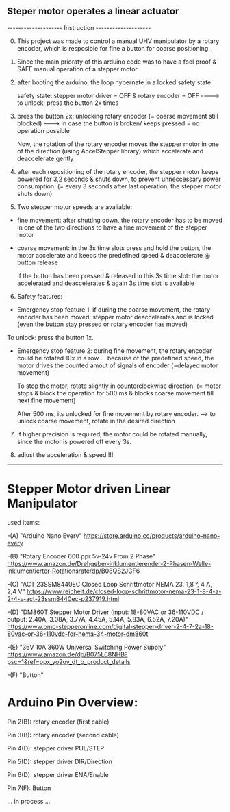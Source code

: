 ## Steper motor operates a linear actuator

-------------------- Instruction --------------------

0. This project was made to control a manual UHV manipulator by a rotary encoder, which is resposible for fine a button for coarse positioning. 
0. Since the main prioraty of this arduino code was to have a fool proof & SAFE manual operation of a stepper motor.
1. after booting the arduino, the loop hybernate in a locked safety state

   safety state: stepper motor driver = OFF & rotary encoder = OFF   ----> to unlock: press the button 2x times
   
3. press the button 2x: unlocking rotary encoder (= coarse movement still blocked) ---> in case the button is broken/ keeps pressed = no operation possible

   Now, the rotation of the rotary encoder moves the stepper motor in one of the direction (using AccelStepper library) which accelerate and deaccelerate gently
   
4. after each repositioning of the rotary encoder, the stepper motor keeps powered for 3,2 seconds & shuts down, to prevent unneccessary power consumption.
   (= every 3 seconds after last operation, the stepper motor shuts down)
5. Two stepper motor speeds are avaliable:

  - fine movement: after shutting down, the rotary encoder has to be moved in one of the two directions to have a fine movement of the stepper motor
  
  - coarse movement: in the 3s time slots press and hold the button, the motor accelerate and keeps the predefined speed & deaccelerate @ button release
  
    If the button has been pressed & released in this 3s time slot: the motor accelerated and deaccelerates & again 3s time slot is available
6. Safety features:

  - Emergency stop feature 1: if during the coarse movement, the rotary encoder has been moved: stepper motor deaccelerates and is locked (even the button stay pressed or rotary encoder has moved)
  
   To unlock: press the button 1x.
   
  - Emergency stop feature 2: during fine movement, the rotary encoder could be rotated 10x in a row ... because of the predefined speed, the motor drives the counted amout of signals of encoder (=delayed motor movement)
    
    To stop the motor, rotate slightly in counterclockwise direction. (= motor stops & block the operation for 500 ms & blocks coarse movement till next fine movement)
    
    After 500 ms, its unlocked for fine movement by rotary encoder. --> to unlock coarse movement, rotate in the desired direction
    
7.  If higher precision is required, the motor could be rotated manually, since the motor is powered off every 3s.

8. adjust the acceleration & speed !!!

------------------------------------------------------

# Stepper Motor driven Linear Manipulator

used items:

-(A) "Arduino Nano Every"
https://store.arduino.cc/products/arduino-nano-every

-(B)  "Rotary Encoder 600 ppr 5v-24v From 2 Phase"
https://www.amazon.de/Drehgeber-inklumentierender-2-Phasen-Welle-inklumentierter-Rotationsrate/dp/B08QS2JCF6

-(C)  "ACT 23SSM8440EC Closed Loop Schrittmotor NEMA 23, 1,8 °, 4 A, 2,4 V"
https://www.reichelt.de/closed-loop-schrittmotor-nema-23-1-8-4-a-2-4-v-act-23ssm8440ec-p237919.html

-(D) "DM860T Stepper Motor Driver (input: 18-80VAC or 36-110VDC / output: 2.40A, 3.08A, 3.77A, 4.45A, 5.14A, 5.83A, 6.52A, 7.20A)"
https://www.omc-stepperonline.com/digital-stepper-driver-2-4-7-2a-18-80vac-or-36-110vdc-for-nema-34-motor-dm860t

-(E)  "36V 10A 360W Universal Switching Power Supply"
https://www.amazon.de/dp/B075L68NHB?psc=1&ref=ppx_yo2ov_dt_b_product_details

-(F)   "Button"
# Arduino Pin Overview:

Pin 2(B): rotary encoder (first cable)

Pin 3(B): rotary encoder (second cable)

Pin 4(D): stepper driver PUL/STEP

Pin 5(D): stepper driver DIR/Direction

Pin 6(D): stepper driver ENA/Enable

Pin 7(F): Button


... in process ...
   
